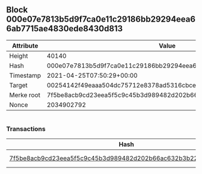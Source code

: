 ## Block 000e07e7813b5d9f7ca0e11c29186bb29294eea66ab7715ae4830ede8430d813

Attribute | Value
--- | ---
Height | 40140
Hash | 000e07e7813b5d9f7ca0e11c29186bb29294eea66ab7715ae4830ede8430d813
Timestamp | 2021-04-25T07:50:29+00:00
Target | 00254142f49eaaa504dc75712e8378ad5316cbcead634704b3734b6271167cc4
Merke root | 7f5be8acb9cd23eea5f5c9c45b3d989482d202b66ac632b3b22dad18bf245c5f
Nonce | 2034902792

```

```

### Transactions

Hash | Amount
--- | ---
[7f5be8acb9cd23eea5f5c9c45b3d989482d202b66ac632b3b22dad18bf245c5f](7f5be8acb9cd23eea5f5c9c45b3d989482d202b66ac632b3b22dad18bf245c5f.md) | 10.00000000 SKEPTI 
